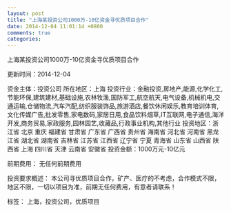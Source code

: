 ```yaml
---
layout: post
title: "上海某投资公司1000万-10亿资金寻优质项目合作"
date: 2014-12-04 11:01:14 +0800
comments: true
categories: 
---
```

上海某投资公司1000万-10亿资金寻优质项目合作



更新时间：2014-12-04

资金主体：投资公司
所在地区：上海
投资行业：金融投资,房地产,能源,化学化工,节能环保,建筑建材,基础设施,农林牧渔,国防军工,航空航天,电气设备,机械机电,交通运输,仓储物流,汽车汽配,纺织服装饰品,旅游酒店,餐饮休闲娱乐,教育培训体育,文化传媒广告,批发零售,家电数码,家居日用,食品饮料烟草,IT互联网,电子通信,海洋开发,商务贸易,家政服务,园林园艺,收藏品,行政事业机构,其他行业
投资地区：浙江省 北京 重庆 福建省 甘肃省 广东省 广西省 贵州省 海南省 河北省 河南省 黑龙江省 湖北省 湖南省 吉林省 江苏省 江西省 辽宁省 宁夏 青海省 山东省 山西省 陕西省 上海 四川省 天津 云南省 安徽省
投资金额：1000万元-10亿元

前期费用：
无任何前期费用

投资要求概述：
本公司寻优质项目合作，矿产、医疗的不考虑，合作模式不限，地区不限，一切以项目为准，前期无任何费用，有意者请联系！

标签：
上海，投资公司，优质项目

